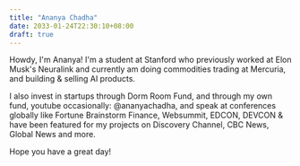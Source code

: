 ```yaml
---
title: "Ananya Chadha"
date: 2033-01-24T22:30:10+08:00
draft: true
---
```


Howdy,
I'm Ananya!
I'm a student at Stanford who previously worked at Elon Musk's Neuralink and currently am doing commodities trading at Mercuria, and building & selling AI products.

I also invest in startups through Dorm Room Fund, and through my own fund, youtube occasionally: @ananyachadha, and speak at conferences globally like Fortune Brainstorm Finance, Websummit, EDCON, DEVCON & have been featured for my projects on Discovery Channel, CBC News, Global News and more.

Hope you have a great day!
